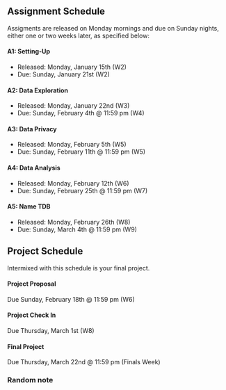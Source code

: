 ## Assignment Schedule

Assigments are released on Monday mornings and due on Sunday nights, either one or two weeks later, as specified below:

#### A1: Setting-Up
- Released: Monday, January 15th (W2)
- Due: Sunday, January 21st (W2)

#### A2: Data Exploration
- Released: Monday, January 22nd (W3)
- Due: Sunday, February 4th @ 11:59 pm (W4)

#### A3: Data Privacy
- Released: Monday, February 5th (W5)
- Due: Sunday, February 11th @ 11:59 pm (W5)

#### A4: Data Analysis
- Released: Monday, February 12th (W6)
- Due: Sunday, February 25th @ 11:59 pm (W7)

#### A5: Name TDB
- Released: Monday, February 26th (W8) 
- Due: Sunday, March 4th @ 11:59 pm (W9)

## Project Schedule

Intermixed with this schedule is your final project.

#### Project Proposal
Due Sunday, February 18th @ 11:59 pm (W6)

#### Project Check In
Due Thursday, March 1st (W8)

#### Final Project
Due Thursday, March 22nd @ 11:59 pm (Finals Week)

### Random note
